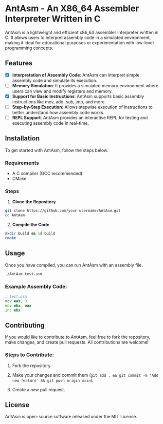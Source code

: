 # AntAsm - An X86_64 Assembler Interpreter Written in C

AntAsm is a lightweight and efficient x86_64 assembler interpreter written in C. It allows users to interpret assembly code in a simulated environment, making it ideal for educational purposes or experimentation with low-level programming concepts.

## Features

- [x] **Interpretation of Assembly Code**: AntAsm can interpret simple assembly code and simulate its execution.
- [ ] **Memory Simulation**: It provides a simulated memory environment where users can view and modify registers and memory.
- [x] **Support for Basic Instructions**: AntAsm supports basic assembly instructions like mov, add, sub, jmp, and more.
- [ ] **Step-by-Step Execution**: Allows stepwise execution of instructions to better understand how assembly code works.
- [ ] **REPL Support**: AntAsm provides an interactive REPL for testing and executing assembly code in real-time.

## Installation

To get started with AntAsm, follow the steps below:

### Requirements
- A C compiler (GCC recommended)
- CMake

### Steps

1. **Clone the Repository**
  ```bash
  git clone https://github.com/your-username/AntAsm.git
  cd AntAsm
```
   
2. **Compile the Code**
```bash
mkdir build && cd build
cmake ..
```

## Usage

Once you have compiled, you can run AntAsm with an assembly file.
```bash
./AntAsm test.asm
```

### Example Assembly Code:

```asm
; test.asm
mov eax, 3
mov ebx, eax
inc ebx
```

## Contributing

If you would like to contribute to AntAsm, feel free to fork the repository, make changes, and create pull requests. All contributions are welcome!

### Steps to Contribute:

1.  Fork the repository.
    
2.  Make your changes and commit them (`git add . && git commit -m 'Add new feature' && git push origin main`).
    
3.  Create a new pull request.
    

## License

AntAsm is open-source software released under the MIT License.
